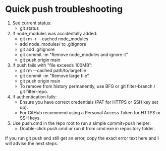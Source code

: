 # Quick push troubleshooting

1. See current status:
   - git status
2. If node_modules was accidentally added:
   - git rm -r --cached node_modules
   - add node_modules/ to .gitignore
   - git add .gitignore
   - git commit -m "Remove node_modules and ignore it"
   - git push origin main
3. If push fails with "file exceeds 100MB":
   - git rm --cached path/to/largefile
   - git commit -m "Remove large file"
   - git push origin main
   - To remove from history permanently, use BFG or git filter-branch / git filter-repo.
4. If authentication fails:
   - Ensure you have correct credentials (PAT for HTTPS or SSH key set up).
   - For GitHub recommend using a Personal Access Token for HTTPS or SSH keys.
5. Use push.cmd in the repo root to run a simple commit+push helper:
   - Double-click push.cmd or run it from cmd.exe in repository folder.

If you run git push and still get an error, copy the exact error text here and I will advise the next steps.
